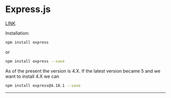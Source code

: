 # Express.js

[LINK](https://expressjs.com/)

Installation:
```bash
npm install express
```
or
```bash
npm install express --save
``` 

As of the present the version is 4.X.
If the latest version became 5 and we want to install 4.X we can
```bash
npm install express@4.18.1 --save
```
<hr>